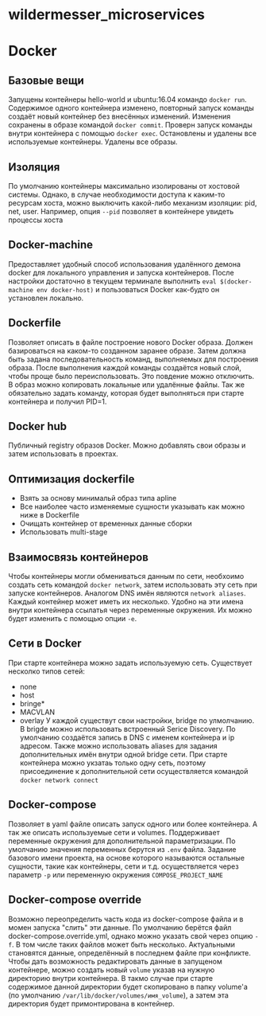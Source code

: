 # wildermesser_microservices
# Docker
## Базовые вещи
Запущены контейнеры hello-world и ubuntu:16.04 командо `docker run`. Содержимое одного контейнера изменено, повторный запуск команды создаёт новый контейнер без внесённых изменений. Изменения сохранены в образе командой `docker commit`. Проверн запуск команды внутри контейнера с помощью `docker exec`. Остановлены и удалены все используемые контейнеры. Удалены все образы.
## Изоляция
По умолчанию контейнеры максимально изолированы от хостовой системы. Однако, в случае необходимости доступа к каким-то ресурсам хоста, можно выключить какой-либо механизм изоляции: pid, net, user. Например, опция `--pid` позволяет в контейнере увидеть процессы хоста
## Docker-machine
Предоставляет удобный способ использования удалённого демона docker для локального управления и запуска контейнеров. После настройки достаточно в текущем терминале выполнить `eval $(docker-machine env docker-host)` и пользоваться Docker как-будто он установлен локально.
## Dockerfile
Позволяет описать в файле построение нового Docker образа. Должен базироваться на каком-то созданном заранее образе. Затем должна быть задана последовательность команд, выполняемых для построения образа. После выполнения каждой команды создаётся новый слой, чтобы проще было переиспользовать. Это повдение можно отключить. В образ можно копировать локальные или удалённые файлы. Так же обязательно задать команду, которая будет выполняться при старте контейнера и получил PID=1.
## Docker hub
Публичный registry образов Docker. Можно добавлять свои образы и затем использовать в проектах.
## Оптимизация dockerfile
- Взять за основу минимальй образ типа apline
- Все наиболее часто изменяемые сущности указывать как можно ниже в Dockerfile
- Очищать контейнер от временных данные сборки
- Использовать multi-stage
## Взаимосвязь контейнеров
Чтобы контейнеры могли обмениваться данным по сети, необхоимо создать сеть командой `docker network`, затем использовать эту сеть при запуске контейнеров. Аналогом DNS имён являются `network aliases`. Каждый контейнер может иметь их несколько. Удобно на эти имена внутри контейнера ссылатья через переменные окружения. Их можно будет изменить с помощью опции `-e`.
## Сети в Docker
При старте контейнера можно задать используемую сеть. Существует несколко типов сетей:
- none
- host
- bringe*
- MACVLAN
- overlay
У каждой существут свои настройки, bridge по улмолчанию. В brigde можно использовать встроенный Serice Discovery. По умолчанию создаётся запись в DNS с именем контейнера и ip адресом. Также можно использовать aliases для задания дополнительных имён внутри одной bridge сети. При старте контейнера можно укзатаь только одну сеть, поэтому присоединение к дополнительной сети осуществляется командой `docker network connect`
## Docker-compose
Позволяет в yaml файле описать запуск одного или более контейнера. А так же описать используемые сети и volumes. Поддерживает переменные окружения для дополнительной параметризации. По умолчанию значения переменных берутся из `.env` файла. Задание базового имени проекта, на основе которого называются остальные сущности, такие как контейнеры, сети и т.д. осуществляется через параметр `-p` или переменную окружения `COMPOSE_PROJECT_NAME`
## Docker-compose override
Возможно переопределить часть кода из docker-compose файла и в момен запуска "слить" эти данные. По умолчанию берётся файл docker-compose.override.yml, однако можно указать свой через опцию `-f`. В том числе таких файлов может быть несколько. Актуальными становятся данные, определённый в последнем файле при конфликте.
Чтобы дать возможность редактировать данные в запущеном контейнере, можно создать новый `volume` указав на нужную директорию внутри контейнера. В такмо случае при старте содержимое данной директории будет скопировано в папку volume'a (по умолчанию `/var/lib/docker/volumes/имя_volume`), а затем эта директория будет примонтирована в контейнер.
